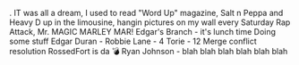 .
IT was all a dream, I used to read "Word Up" magazine,
Salt n Peppa and Heavy D up in the limousine,
hangin pictures on my wall every Saturday
Rap Attack, Mr. MAGIC MARLEY MAR!
Edgar's Branch - it's lunch time
Doing some stuff
Edgar Duran -
Robbie Lane - 4
Torie - 12
Merge conflict resolution
RossedFort is da 💣
Ryan Johnson - blah blah blah blah blah blah
